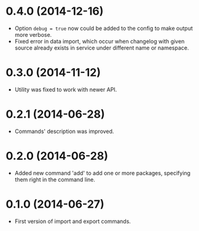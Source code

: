 0.4.0 (2014-12-16)
==================

* Option `debug = true` now could be added to the config to make output more verbose.
* Fixed error in data import, which occur when changelog with given source
  already exists in service under different name or namespace.

0.3.0 (2014-11-12)
==================

* Utility was fixed to work with newer API.

0.2.1 (2014-06-28)
==================

* Commands' description was improved.

0.2.0 (2014-06-28)
==================

* Added new command 'add' to add one or more packages, specifying them
  right in the command line.

0.1.0 (2014-06-27)
==================

* First version of import and export commands.
